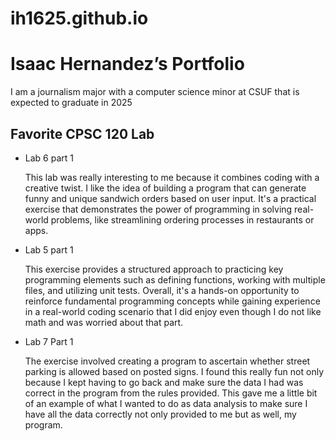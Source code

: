 # ih1625.github.io

# Isaac Hernandez’s Portfolio 

I am a journalism major with a computer science minor at CSUF that is expected to graduate in 2025

## Favorite CPSC 120 Lab


* Lab 6 part 1

  This lab was really interesting to me because it combines coding with a creative twist. I like the idea of building a program that can generate funny and unique sandwich orders based on user input. It's a practical exercise that demonstrates the power of programming in solving real-world problems, like streamlining ordering processes in restaurants or apps. 

* Lab 5 part 1

  This exercise provides a structured approach to practicing key programming elements such as defining functions, working with multiple files, and utilizing unit tests. Overall, it's a hands-on opportunity to reinforce fundamental programming concepts while gaining experience in a real-world coding scenario that I did enjoy even though I do not like math and was worried about that part.

* Lab 7 Part 1 

  The exercise involved creating a program to ascertain whether street parking is allowed based on posted signs. I found this really fun not only because I kept having to go back and make sure the data I had was correct in the program from the rules provided. This gave me a little bit of an example of what I wanted to do as data analysis to make sure I have all the data correctly not only provided to me but as well, my program.
